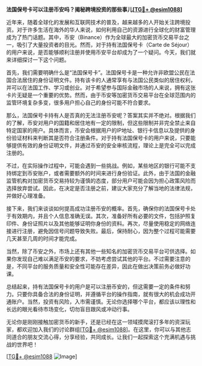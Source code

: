 **法国保号卡可以注册币安吗？揭秘跨境投资的那些事儿[[TG💪+ @esim1088](https://t.me/s/esim1088)]**

近年来，随着全球化的发展和互联网技术的普及，越来越多的人开始关注跨境投资。对于许多生活在海外的华人来说，如何利用自己的资源进行全球化的财富管理成为了热门话题。其中，币安（Binance）作为全球最大的加密货币交易平台之一，吸引了大量投资者的目光。然而，对于持有法国保号卡（Carte de Séjour）的用户来说，是否能够顺利注册并使用币安平台却成为了一个疑问。今天，我们就来详细探讨一下这个问题。

首先，我们需要明确什么是“法国保号卡”。法国保号卡是一种允许非欧盟公民在法国合法居住的身份证明文件。持有该卡的人通常享有与法国公民类似的居住权利，并可以在法国工作、学习或创业。对于希望参与国际金融市场的人来说，拥有这张卡片无疑是一个重要的优势。然而，由于币安等加密货币交易平台在全球范围内的监管环境复杂多变，很多用户担心自己的身份可能不符合要求。

那么，法国保号卡持有人是否真的无法注册币安呢？答案其实并不绝对。根据我们的了解，币安对用户的国籍和居住地有一定的限制，但这些限制并非完全禁止来自特定国家的用户。具体而言，币安会根据用户的IP地址、银行卡信息以及提供的身份验证材料来判断其是否符合注册条件。对于持有法国保号卡的用户来说，只要能够提供有效的身份证明文件，并通过币安的安全审核流程，理论上是完全可以完成注册的。

不过，在实际操作过程中，可能会遇到一些挑战。例如，某些地区的银行可能不支持绑定到币安账户，或者需要额外的时间来进行身份验证。此外，由于法国的金融监管机构对加密货币交易持较为谨慎的态度，部分用户可能会因为担心政策风险而选择放弃尝试。因此，在决定是否注册之前，建议大家充分了解当地的法律法规，并做好心理准备。

接下来，我们来谈谈如何提高成功注册币安的概率。首先，确保你的法国保号卡处于有效期内，并且个人信息准确无误。其次，准备好所有必要的文件，包括护照复印件、身份证照片以及其他能够证明你身份的资料。再次，尽量使用稳定的网络连接进行注册，避免因信号问题导致失败。最后，保持耐心，因为整个过程可能需要几天甚至几周的时间才能完成。

当然，除了币安之外，市场上还有其他一些知名的加密货币交易平台可供选择。如果你发现自己难以满足币安的要求，不妨考虑尝试其他的平台。不过需要注意的是，不同平台的服务质量和安全性可能存在差异，因此在做出决策前务必做好功课。

总结起来，持有法国保号卡的用户是可以注册币安的，但这需要一定的条件和努力。只要你具备合法的身份证明，并遵循平台的操作指南，就有很大的机会成功开通账户。当然，投资有风险，入市需谨慎。无论你选择哪个平台，都应该以理性和长远的眼光看待市场变化，切勿盲目跟风或冲动行事。

无论你是刚刚接触加密货币的新手，还是已经在这一领域摸爬滚打多年的资深玩家，都欢迎加入我们的讨论群组[[TG💪+ @esim1088](https://t.me/s/esim1088)]。在这里，你可以与其他志同道合的朋友交流心得，分享经验，共同成长。让我们一起探索这个充满机遇与挑战的世界吧！

[[TG💪+ @esim1088](https://t.me/s/esim1088) ![Image](https://i.postimg.cc/4NQfJmqS/Snipaste-2025-05-13-00-14-12.png)]